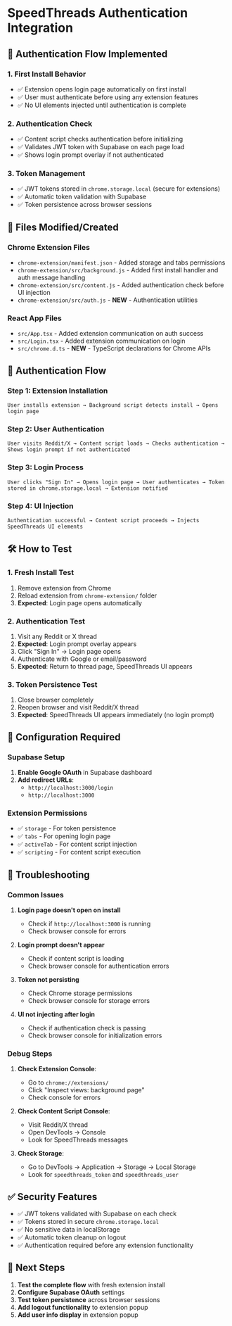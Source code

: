 # SpeedThreads Authentication Integration

## 🔐 **Authentication Flow Implemented**

### **1. First Install Behavior**
- ✅ Extension opens login page automatically on first install
- ✅ User must authenticate before using any extension features
- ✅ No UI elements injected until authentication is complete

### **2. Authentication Check**
- ✅ Content script checks authentication before initializing
- ✅ Validates JWT token with Supabase on each page load
- ✅ Shows login prompt overlay if not authenticated

### **3. Token Management**
- ✅ JWT tokens stored in `chrome.storage.local` (secure for extensions)
- ✅ Automatic token validation with Supabase
- ✅ Token persistence across browser sessions

## 📁 **Files Modified/Created**

### **Chrome Extension Files**
- `chrome-extension/manifest.json` - Added storage and tabs permissions
- `chrome-extension/src/background.js` - Added first install handler and auth message handling
- `chrome-extension/src/content.js` - Added authentication check before UI injection
- `chrome-extension/src/auth.js` - **NEW** - Authentication utilities

### **React App Files**
- `src/App.tsx` - Added extension communication on auth success
- `src/Login.tsx` - Added extension communication on login
- `src/chrome.d.ts` - **NEW** - TypeScript declarations for Chrome APIs

## 🔄 **Authentication Flow**

### **Step 1: Extension Installation**
```
User installs extension → Background script detects install → Opens login page
```

### **Step 2: User Authentication**
```
User visits Reddit/X → Content script loads → Checks authentication → Shows login prompt if not authenticated
```

### **Step 3: Login Process**
```
User clicks "Sign In" → Opens login page → User authenticates → Token stored in chrome.storage.local → Extension notified
```

### **Step 4: UI Injection**
```
Authentication successful → Content script proceeds → Injects SpeedThreads UI elements
```

## 🛠️ **How to Test**

### **1. Fresh Install Test**
1. Remove extension from Chrome
2. Reload extension from `chrome-extension/` folder
3. **Expected**: Login page opens automatically

### **2. Authentication Test**
1. Visit any Reddit or X thread
2. **Expected**: Login prompt overlay appears
3. Click "Sign In" → Login page opens
4. Authenticate with Google or email/password
5. **Expected**: Return to thread page, SpeedThreads UI appears

### **3. Token Persistence Test**
1. Close browser completely
2. Reopen browser and visit Reddit/X thread
3. **Expected**: SpeedThreads UI appears immediately (no login prompt)

## 🔧 **Configuration Required**

### **Supabase Setup**
1. **Enable Google OAuth** in Supabase dashboard
2. **Add redirect URLs**:
   - `http://localhost:3000/login`
   - `http://localhost:3000`

### **Extension Permissions**
- ✅ `storage` - For token persistence
- ✅ `tabs` - For opening login page
- ✅ `activeTab` - For content script injection
- ✅ `scripting` - For content script execution

## 🐛 **Troubleshooting**

### **Common Issues**

1. **Login page doesn't open on install**
   - Check if `http://localhost:3000` is running
   - Check browser console for errors

2. **Login prompt doesn't appear**
   - Check if content script is loading
   - Check browser console for authentication errors

3. **Token not persisting**
   - Check Chrome storage permissions
   - Check browser console for storage errors

4. **UI not injecting after login**
   - Check if authentication check is passing
   - Check browser console for initialization errors

### **Debug Steps**

1. **Check Extension Console**:
   - Go to `chrome://extensions/`
   - Click "Inspect views: background page"
   - Check console for errors

2. **Check Content Script Console**:
   - Visit Reddit/X thread
   - Open DevTools → Console
   - Look for SpeedThreads messages

3. **Check Storage**:
   - Go to DevTools → Application → Storage → Local Storage
   - Look for `speedthreads_token` and `speedthreads_user`

## ✅ **Security Features**

- ✅ JWT tokens validated with Supabase on each check
- ✅ Tokens stored in secure `chrome.storage.local`
- ✅ No sensitive data in localStorage
- ✅ Automatic token cleanup on logout
- ✅ Authentication required before any extension functionality

## 🚀 **Next Steps**

1. **Test the complete flow** with fresh extension install
2. **Configure Supabase OAuth** settings
3. **Test token persistence** across browser sessions
4. **Add logout functionality** to extension popup
5. **Add user info display** in extension popup
